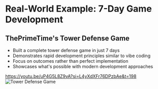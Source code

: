 # Real-World Example: 7-Day Game Development

## ThePrimeTime's Tower Defense Game
- Built a complete tower defense game in just 7 days
- Demonstrates rapid development principles similar to vibe coding
- Focus on outcomes rather than perfect implementation
- Showcases what's possible with modern development approaches

https://youtu.be/uP4G5L8Z9vA?si=L4yXdXFr76DPzbAe&t=198
![Tower Defense Game](/imgs/img3.png)

